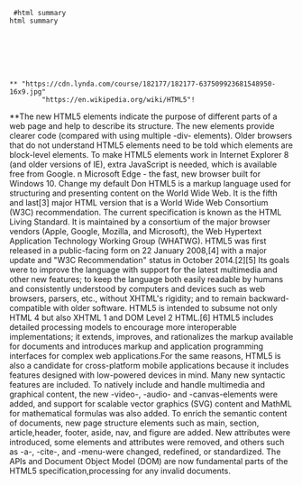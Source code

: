 



	 #html summary
	html summary






		
    ** "https://cdn.lynda.com/course/182177/182177-637509923681548950-16x9.jpg"
			"https://en.wikipedia.org/wiki/HTML5"!
      

        
   **The new HTML5 elements indicate the purpose of different parts of a web page and help to describe its structure. The new elements provide clearer code (compared with using multiple -div- elements). Older browsers that do not understand HTML5 elements need to be told which elements are block-level elements. To make HTML5 elements work in Internet Explorer 8 (and older versions of IE), extra JavaScript is needed, which is available free from Google. n Microsoft Edge - the fast, new browser built for Windows 10. Change my default Don</h5>
HTML5 is a markup language used for structuring and presenting content on the World Wide Web. It is the fifth and last[3] major HTML version that is a World Wide Web Consortium (W3C) recommendation. The current specification is known as the HTML Living Standard. It is maintained by a consortium of the major browser vendors (Apple, Google, Mozilla, and Microsoft), the Web Hypertext Application Technology Working Group (WHATWG).
HTML5 was first released in a public-facing form on 22 January 2008,[4] with a major update and "W3C Recommendation" status in October 2014.[2][5] Its goals were to improve the language with support for the latest multimedia and other new features; to keep the language both easily readable by humans and consistently understood by computers and devices such as web browsers, parsers, etc., without XHTML's rigidity; and to remain backward-compatible with older software. HTML5 is intended to subsume not only HTML 4 but also XHTML 1 and DOM Level 2 HTML.[6]
HTML5 includes detailed processing models to encourage more interoperable implementations; it extends, improves, and rationalizes the markup available for documents and introduces markup and application programming interfaces for complex web applications.For the same reasons, HTML5 is also a candidate for cross-platform mobile applications because it includes features designed with low-powered devices in mind.
Many new syntactic features are included. To natively include and handle multimedia and graphical content, the new -video-, -audio- and -canvas-elements were added, and support for scalable vector graphics (SVG) content and MathML for mathematical formulas was also added. To enrich the semantic content of documents, new page structure elements such as main, section, article,header, footer, aside, nav, and figure are added. New attributes were introduced, some elements and attributes were removed, and others such as -a-, -cite-, and -menu-were changed, redefined, or standardized. The APIs and Document Object Model (DOM) are now fundamental parts of the HTML5 specification,processing for any invalid documents.</article>

    

  


    


